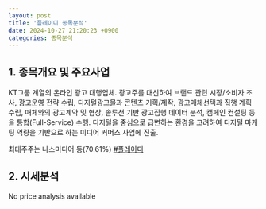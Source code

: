 ```yaml
---
layout: post
title: '플레이디 종목분석'
date: 2024-10-27 21:20:23 +0900
categories: 종목분석
---
```


## 1. 종목개요 및 주요사업

KT그룹 계열의 온라인 광고 대행업체. 광고주를 대신하여 브랜드 관련 시장/소비자 조사, 광고운영 전략 수립, 디지털광고물과 콘텐츠 기획/제작, 광고매체선택과 집행 계획 수립, 매체와의 광고계약 및 협상, 솔루션 기반 광고집행 데이터 분석, 캠페인 컨설팅 등을 통합(Full-Service) 수행. 디지털을 중심으로 급변하는 환경을 고려하여 디지털 마케팅 역량을 기반으로 하는 미디어 커머스 사업에 진출.

최대주주는 나스미디어 등(70.61%)
[#플레이디](#)

## 2. 시세분석

No price analysis available
